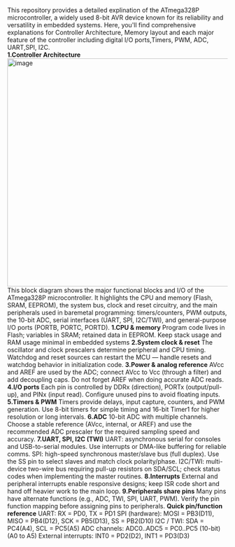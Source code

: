 This repository provides a detailed explination of the ATmega328P microcontroller, a widely used 8-bit AVR device known 
for its reliability and versatility in embedded systems. Here, you'll find comprehensive explanations for Controller 
Architecture, Memory layout and each major feature of the controller including digital I/O ports,Timers, PWM, ADC, UART,SPI, I2C.  
**1.Controller Architecture**
<img width="788" height="521" alt="image" src="https://github.com/user-attachments/assets/fec84532-65fe-4817-9d8e-9d216c05e22c" />
This block diagram shows the major functional blocks and I/O of the ATmega328P microcontroller. It highlights the CPU and memory (Flash, SRAM, EEPROM), the system bus, clock and reset circuitry, and the main peripherals used in baremetal programming: timers/counters, PWM outputs, the 10-bit ADC, serial interfaces (UART, SPI, I2C/TWI), and general-purpose I/O ports (PORTB, PORTC, PORTD).
**1.CPU & memory**
Program code lives in Flash; variables in SRAM; retained data in EEPROM. Keep stack usage and RAM usage minimal in embedded systems
**2.System clock & reset**
The oscillator and clock prescalers determine peripheral and CPU timing. Watchdog and reset sources can restart the MCU — handle resets and watchdog behavior in initialization code.
**3.Power & analog reference**
AVcc and AREF are used by the ADC; connect AVcc to Vcc (through a filter) and add decoupling caps. Do not forget AREF when doing accurate ADC reads.
**4.I/O ports**
Each pin is controlled by DDRx (direction), PORTx (output/pull-up), and PINx (input read). Configure unused pins to avoid floating inputs.
**5.Timers & PWM**
Timers provide delays, input capture, counters, and PWM generation. Use 8-bit timers for simple timing and 16-bit Timer1 for higher resolution or long intervals.
**6.ADC**
10-bit ADC with multiple channels. Choose a stable reference (AVcc, internal, or AREF) and use the recommended ADC prescaler for the required sampling speed and accuracy.
**7.UART, SPI, I2C (TWI)**
UART: asynchronous serial for consoles and USB-to-serial modules. Use interrupts or DMA-like buffering for reliable comms.
SPI: high-speed synchronous master/slave bus (full duplex). Use the SS pin to select slaves and match clock polarity/phase.
I2C/TWI: multi-device two-wire bus requiring pull-up resistors on SDA/SCL; check status codes when implementing the master routines.
**8.Interrupts**
External and peripheral interrupts enable responsive designs; keep ISR code short and hand off heavier work to the main loop.
**9.Peripherals share pins**
Many pins have alternate functions (e.g., ADC, TWI, SPI, UART, PWM). Verify the pin function mapping before assigning pins to peripherals.
**Quick pin/function reference**
UART: RX = PD0, TX = PD1
SPI (hardware): MOSI = PB3(D11), MISO = PB4(D12), SCK = PB5(D13), SS = PB2(D10)
I2C / TWI: SDA = PC4(A4), SCL = PC5(A5)
ADC channels: ADC0..ADC5 = PC0..PC5 (10-bit)(A0 to A5)
External interrupts: INT0 = PD2(D2), INT1 = PD3(D3)



